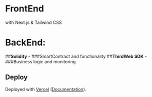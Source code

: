 
# FrontEnd
 with Next.js & Tailwind CSS
 ##
 
# BackEnd:

##**Solidity** - ###SmartContract and functionality
##**ThirdWeb SDK** - ###Business logic and monitoring





## Deploy
Deployed with [Vercel](https://vercel.com/new?utm_source=github&utm_medium=readme&utm_campaign=next-example) ([Documentation](https://nextjs.org/docs/deployment)).
